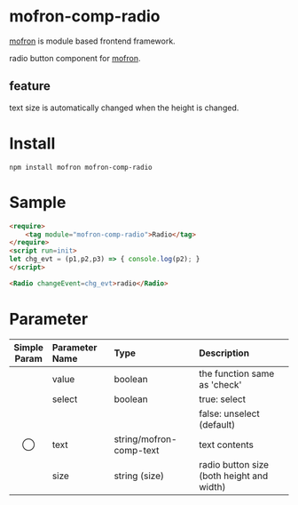 # mofron-comp-radio
[mofron](https://mofron.github.io/mofron/) is module based frontend framework.

radio button component for [mofron](https://mofron.github.io/mofron/).

## feature
text size is automatically changed when the height is changed.

# Install

```:bash
npm install mofron mofron-comp-radio
```

# Sample
```html
<require>
    <tag module="mofron-comp-radio">Radio</tag>
</require>
<script run=init>
let chg_evt = (p1,p2,p3) => { console.log(p2); }
</script>

<Radio changeEvent=chg_evt>radio</Radio>
```
# Parameter

| Simple<br>Param | Parameter Name     | Type                               |    Description                         |
|:---------------:|:-------------------|:-----------------------------------|:---------------------------------------|
|                 | value              | boolean                            | the function same as 'check'           |
|                 | select             | boolean                            | true: select                           |
|                 |                    |                                    | false: unselect (default)              |
|        ◯        | text               | string/mofron-comp-text            | text contents                          |
|                 | size               | string (size)                      | radio button size (both height and width) |
